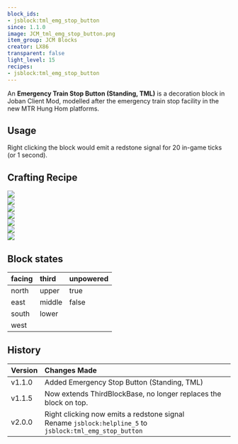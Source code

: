 ```yaml
---
block_ids:
- jsblock:tml_emg_stop_button
since: 1.1.0
image: JCM_tml_emg_stop_button.png
item_group: JCM Blocks
creator: LX86
transparent: false
light_level: 15
recipes:
- jsblock:tml_emg_stop_button
---
```


An **Emergency Train Stop Button (Standing, TML)** is a decoration block in Joban Client Mod, modelled after the emergency train stop facility in the new MTR Hung Hom platforms.

## Usage
Right clicking the block would emit a redstone signal for 20 in-game ticks (or 1 second).

## Crafting Recipe
<div class="crafting">
    <div class="crafting-table">
        <!-- row 1 -->
        <div><img src="../crafting/Minecraft_Iron_ingot.png"></div>
        <div><img src="../crafting/Minecraft_Iron_ingot.png"></div>
        <div></div>
        <!-- row 2 -->
        <div><img src="../crafting/Minecraft_Iron_ingot.png"></div>
        <div><img src="../crafting/Minecraft_Redstone.png"></div>
        <div></div>
        <!-- row 3 -->
        <div><img src="../crafting/JCM_Item_Tcl_emg_stop_button.png"></div>
        <div><img src="../crafting/Minecraft_Redstone.png"></div>
        <div></div>
    </div>
    <div class="crafting-arrow"></div>
    <div class="crafting-result" data-count="2">
        <img src="../crafting/JCM_Item_Tml_emg_stop_button.png">
    </div>
</div>

## Block states
| facing | third  | unpowered |
|:-------|:-------|:----------|
| north  | upper  | true      |
| east   | middle | false     |
| south  | lower  |           |
| west   |        |           |

## History
| Version | Changes Made                                                                                               |
|:--------|:-----------------------------------------------------------------------------------------------------------|
| v1.1.0  | Added Emergency Stop Button (Standing, TML)                                                                |
| v1.1.5  | Now extends ThirdBlockBase, no longer replaces the block on top.                                           |
| v2.0.0  | Right clicking now emits a redstone signal<br>Rename `jsblock:helpline_5` to `jsblock:tml_emg_stop_button` |